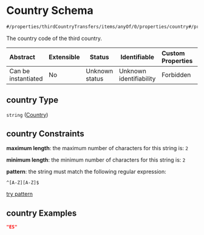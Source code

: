 # Country Schema

```txt
#/properties/thirdCountryTransfers/items/anyOf/0/properties/country#/properties/thirdCountryTransfers/items/anyOf/0/properties/country
```

The country code of the third country.


| Abstract            | Extensible | Status         | Identifiable            | Custom Properties | Additional Properties | Access Restrictions | Defined In                                                           |
| :------------------ | ---------- | -------------- | ----------------------- | :---------------- | --------------------- | ------------------- | -------------------------------------------------------------------- |
| Can be instantiated | No         | Unknown status | Unknown identifiability | Forbidden         | Allowed               | none                | [tilt-schema.json\*](../out/tilt-schema.json "open original schema") |

## country Type

`string` ([Country](tilt-schema-properties-thirdcountrytransfers-items-anyof-anyof-schema-properties-country.md))

## country Constraints

**maximum length**: the maximum number of characters for this string is: `2`

**minimum length**: the minimum number of characters for this string is: `2`

**pattern**: the string must match the following regular expression: 

```regexp
^[A-Z][A-Z]$
```

[try pattern](https://regexr.com/?expression=%5E%5BA-Z%5D%5BA-Z%5D%24 "try regular expression with regexr.com")

## country Examples

```json
"ES"
```
